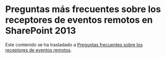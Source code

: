 
# Preguntas más frecuentes sobre los receptores de eventos remotos en SharePoint 2013

Este contenido se ha trasladado a  [Preguntas frecuentes sobre los receptores de eventos remotos](handle-events-in-sharepoint-add-ins.md#RERFAQ).
  
    
    

